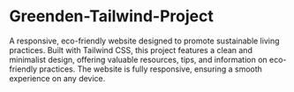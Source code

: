 # Greenden-Tailwind-Project
A responsive, eco-friendly website designed to promote sustainable living practices. Built with Tailwind CSS, this project features a clean and minimalist design, offering valuable resources, tips, and information on eco-friendly practices. The website is fully responsive, ensuring a smooth experience on any device.
